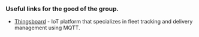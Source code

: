 ### Useful links for the good of the group.
* [Thingsboard](https://thingsboard.io/fleet-tracking/) - IoT platform that specializes in fleet tracking and delivery management using MQTT.
